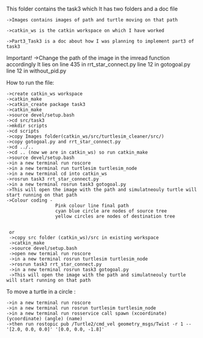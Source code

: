 This folder contains the task3 which
It has two folders and a doc file

    ->Images contains images of path and turtle moving on that path
    
    ->catkin_ws is the catkin workspace on which I have worked
    
    ->Part3_Task3 is a doc about how I was planning to implement part3 of task3
  
 Important! ->Change the path of the image in the imread function accordingly
                It lies on line 435 in rrt_star_connect.py
                           line 12 in gotogoal.py
                           line 12 in without_pid.py
                           

How to run the file:

    ->create catkin_ws workspace
    ->catkin_make
    ->catkin_create package task3
    ->catkin_make
    ->source devel/setup.bash
    ->cd src/task3
    ->mkdir scripts
    ->cd scripts
    ->copy Images folder(catkin_ws/src/turtlesim_cleaner/src/) 
    ->copy gotogoal.py and rrt_star_connect.py
    ->cd ../..
    ->cd .. (now we are in catkin_ws) so run catkin_make
    ->source devel/setup.bash
    ->in a new terminal run roscore
    ->in a new terminal run turtlesim turtlesim_node
    ->in a new terminal cd into catkin_ws
    ->rosrun task3 rrt_star_connect.py
    ->in a new terminal rosrun task3 gotogoal.py
    ->This will open the image with the path and simulatneouly turtle will start running on that path
    ->Colour coding - 
                      Pink colour line final path
                      cyan blue circle are nodes of source tree
                      yellow circles are nodes of destination tree
                      
                      
     or
     ->copy src folder (catkin_ws)/src in existing workspace
     ->catkin_make
     ->source devel/setup.bash
     ->open new termial run roscore
     ->in a new terminal rosrun turtlesim turtlesim_node
     ->rosrun task3 rrt_star_connect.py
     ->in a new terminal rosrun task3 gotogoal.py
     ->This will open the image with the path and simulatneouly turtle will start running on that path
     

To move a turtle in a circle :

    ->in a new terminal run roscore
    ->in a new terminal run rosrun turtlesim turtlesim_node
    ->in a new terminal run rosservice call spawn (xcoordinate) (ycoordinate) (angle) (name)
    ->then run rostopic pub /Turtle2/cmd_vel geometry_msgs/Twist -r 1 -- '[2.0, 0.0, 0.0]' '[0.0, 0.0, -1.8]'
     
    
    
